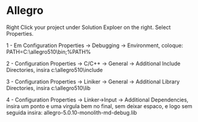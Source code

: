 # Allegro

Right Click your project under Solution Exploer on the right. Select Properties.

1 - Em Configuration Properties -> Debugging -> Environment, coloque:
PATH=C:\allegro510\bin;%PATH%

2 - Configuration Properties -> C/C++ -> General -> Additional Include Directories, insira
c:\allegro510\include

3 - Configuration Properties -> Liniker -> General -> Additional Library Directories, insira
c:\allegro510\lib

4 - Configuration Properties -> Linker->Input -> Additional Dependencies, insira um ponto e uma virgula bem no final, sem deixar espaco, e logo sem seguida insira:
allegro-5.0.10-monolith-md-debug.lib
